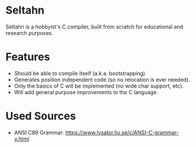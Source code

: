 # Seltahn
Seltahn is a hobbyist's C compiler, built from scratch for educational and research purposes.

# Features
 * Should be able to compile itself (a.k.a. bootstrapping)
 * Generates position independent code (so no relocation is ever needed).
 * Only the basics of C will be implemented (no wide char support, etc).
 * Will add general purpose improvements to the C language.

# Used Sources
 * ANSI C89 Grammar: https://www.lysator.liu.se/c/ANSI-C-grammar-y.html
 
 
